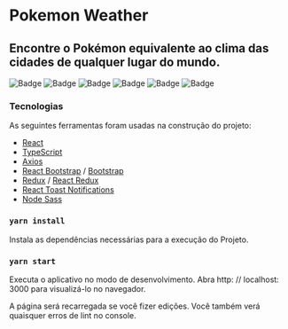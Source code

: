 # Pokemon Weather
## Encontre o Pokémon equivalente ao clima das cidades de qualquer lugar do mundo.

![Badge](https://img.shields.io/badge/React-v17.0.1-%61DAFB?style=for-the-badge&logo=react)
![Badge](https://img.shields.io/badge/Typescript-v4.1.2-%61DAFB?style=for-the-badge&logo=Typescript)
![Badge](https://img.shields.io/badge/Sass-v5.0.0-%CC6699?style=for-the-badge&logo=sass)
![Badge](https://img.shields.io/badge/Bootstrap-v4.6.0-%7952B3?style=for-the-badge&logo=bootstrap)
![Badge](https://img.shields.io/badge/Axios-v0.21.1-%854195?style=for-the-badge&logo=axios)
![Badge](https://img.shields.io/badge/Redux-v4.0.5-%854195?style=for-the-badge&logo=redux)

### Tecnologias
As seguintes ferramentas foram usadas na construção do projeto:
- [React](https://pt-br.reactjs.org/)
- [TypeScript](https://www.typescriptlang.org/)
- [Axios](https://www.npmjs.com/package/axios)
- [React Bootstrap](https://react-bootstrap.github.io/) / [Bootstrap](https://getbootstrap.com/docs/4.0/getting-started/download/)
- [Redux](https://redux.js.org/) / [React Redux](https://react-redux.js.org/)
- [React Toast Notifications](https://jossmac.github.io/react-toast-notifications/)
- [Node Sass](https://www.npmjs.com/package/node-sass)

### `yarn install`
Instala as dependências necessárias para a execução do Projeto.

### `yarn start`
Executa o aplicativo no modo de desenvolvimento.
Abra http: // localhost: 3000 para visualizá-lo no navegador.

A página será recarregada se você fizer edições.
Você também verá quaisquer erros de lint no console.

